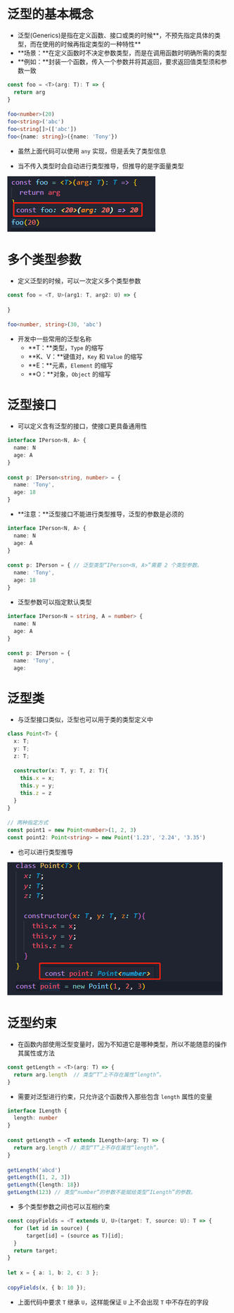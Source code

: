 # 泛型的基本概念

- 泛型(Generics)是指在定义函数、接口或类的时候**，不预先指定具体的类型，而在使用的时候再指定类型的一种特性**
- **场景：**在定义函数时不决定参数类型，而是在调用函数时明确所需的类型
- **例如：**封装一个函数，传入一个参数并将其返回，要求返回值类型须和参数一致

```typescript
const foo = <T>(arg: T): T => {
  return arg
}

foo<number>(20)
foo<string>('abc')
foo<string[]>(['abc'])
foo<{name: string}>({name: 'Tony'})
```

- 虽然上面代码可以使用 `any` 实现，但是丢失了类型信息

- 当不传入类型时会自动进行类型推导，但推导的是字面量类型

![1685211072206](images/1685211072206.png)

# 多个类型参数

-  定义泛型的时候，可以一次定义多个类型参数 

```typescript
const foo = <T, U>(arg1: T, arg2: U) => {

}

foo<number, string>(30, 'abc')
```

- 开发中一些常用的泛型名称
  - **T：**类型，`Type` 的缩写
  - **K、V：**键值对，`Key` 和 `Value` 的缩写
  - **E：**元素，`Element` 的缩写
  - **O：**对象，`Object` 的缩写

# 泛型接口

- 可以定义含有泛型的接口，使接口更具备通用性 

```typescript
interface IPerson<N, A> {
  name: N
  age: A
}

const p: IPerson<string, number> = {
  name: 'Tony',
  age: 18
}
```

- **注意：**泛型接口不能进行类型推导，泛型的参数是必须的

```typescript
interface IPerson<N, A> {
  name: N
  age: A
}

const p: IPerson = { // 泛型类型“IPerson<N, A>”需要 2 个类型参数。
  name: 'Tony',
  age: 18
}
```

- 泛型参数可以指定默认类型

```typescript
interface IPerson<N = string, A = number> {
  name: N
  age: A
}

const p: IPerson = {
  name: 'Tony',
  age: 
```

# 泛型类

-  与泛型接口类似，泛型也可以用于类的类型定义中

```typescript
class Point<T> {
  x: T;
  y: T;
  z: T;

  constructor(x: T, y: T, z: T){
    this.x = x;
    this.y = y;
    this.z = z
  }
}

// 两种指定方式
const point1 = new Point<number>(1, 2, 3) 
const point2: Point<string> = new Point('1.23', '2.24', '3.35')
```

- 也可以进行类型推导

![1685212237826](images/1685212237826.png)

# 泛型约束

-  在函数内部使用泛型变量时，因为不知道它是哪种类型，所以不能随意的操作其属性或方法

```typescript
const getLength = <T>(arg: T) => {
  return arg.length  // 类型“T”上不存在属性“length”。
}
```

- 需要对泛型进行约束，只允许这个函数传入那些包含 `length` 属性的变量

```typescript
interface ILength {
  length: number
}

const getLength = <T extends ILength>(arg: T) => {
  return arg.length // 类型“T”上不存在属性“length”。
}

getLength('abcd')
getLength([1, 2, 3])
getLength({length: 18})
getLength(123) // 类型“number”的参数不能赋给类型“ILength”的参数。
```

-  多个类型参数之间也可以互相约束

```typescript
const copyFields = <T extends U, U>(target: T, source: U): T => {
  for (let id in source) {
      target[id] = (source as T)[id];
  }
  return target;
}

let x = { a: 1, b: 2, c: 3 };

copyFields(x, { b: 10 });
```

-  上面代码中要求 `T` 继承 `U`，这样能保证 `U` 上不会出现 `T` 中不存在的字段
